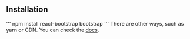 ## Installation

'''
npm install react-bootstrap bootstrap
'''
There are other ways, such as yarn or CDN. You can check the [docs](https://react-bootstrap.netlify.app/docs/getting-started/introduction).
